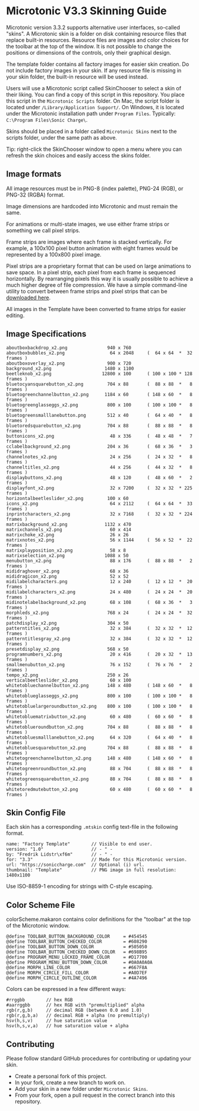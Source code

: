 Microtonic V3.3 Skinning Guide
==============================

Microtonic version 3.3.2 supports alternative user interfaces, so-called "skins". A Microtonic skin is a folder on disk containing resource files that replace built-in resources. Resource files are images and color choices for the toolbar at the top of the window. It is not possible to change the positions or dimensions of the controls, only their graphical design.

The template folder contains all factory images for easier skin creation. Do not include factory images in your skin. If any resource file is missing in your skin folder, the built-in resource will be used instead. 

Users will use a Microtonic script called SkinChooser to select a skin of their liking. You can find a copy of this script in this repository. You place this script in the `Microtonic Scripts` folder. On Mac, the script folder is located under `/Library/Application Support/`. On Windows, it is located under the Microtonic installation path under `Program Files`. Typically: `C:\Program Files\Sonic Charge\`.

Skins should be placed in a folder called `Microtonic Skins` next to the scripts folder, under the same path as above.

Tip: right-click the SkinChooser window to open a menu where you can refresh the skin choices and easily access the skins folder.


Image formats
-------------
All image resources must be in PNG-8 (index palette), PNG-24 (RGB), or PNG-32 (RGBA) format.

Image dimensions are hardcoded into Microtonic and must remain the same.

For animations or multi-state images, we use either frame strips or something we call pixel strips. 

Frame strips are images where each frame is stacked vertically. For example, a 100x100 pixel button animation with eight frames would be represented by a 100x800 pixel image.

Pixel strips are a proprietary format that can be used on large animations to save space. In a pixel strip, each pixel from each frame is sequenced horizontally. By rearranging pixels this way it is usually possible to achieve a much higher degree of file compression. We have a simple command-line utility to convert between frame strips and pixel strips that can be [downloaded here](https://github.com/fredli74/pixelSequencer/releases/latest).

All images in the Template have been converted to frame strips for easier editing.


Image Specifications
--------------------
```
aboutboxbackdrop_x2.png               940 x 760                 
aboutboxbubbles_x2.png                 64 x 2048     (  64 x 64  *  32 frames )
aboutboxoverlay_x2.png                900 x 720                 
background_x2.png                    1480 x 1100                 
beetleknob_x2.png                   12800 x 100      ( 100 x 100 * 128 frames )
bluetocyansquarebutton_x2.png         704 x 88       (  88 x 88  *   8 frames )
bluetogreenchannelbutton_x2.png      1184 x 60       ( 148 x 60  *   8 frames )
bluetogreenglasseggs_x2.png           800 x 100      ( 100 x 100 *   8 frames )
bluetogreensmalllanebutton.png        512 x 40       (  64 x 40  *   8 frames )
bluetoredsquarebutton_x2.png          704 x 88       (  88 x 88  *   8 frames )
buttonicons_x2.png                     48 x 336      (  48 x 48  *   7 frames )
cclabelbackground_x2.png              204 x 36       (  68 x 36  *   3 frames )
channelnotes_x2.png                    24 x 256      (  24 x 32  *   8 frames )
channeltitles_x2.png                   44 x 256      (  44 x 32  *   8 frames )
displaybuttons_x2.png                  48 x 120      (  48 x 60  *   2 frames )
displayfont_x2.png                     32 x 7200     (  32 x 32  * 225 frames )
horizontalbeetleslider_x2.png         100 x 60                  
icons_x2.png                           64 x 2112     (  64 x 64  *  33 frames )
inprintcharacters_x2.png               32 x 7168     (  32 x 32  * 224 frames )
matrixbackground_x2.png              1132 x 470                  
matrixchannels_x2.png                  60 x 414                  
matrixchoke_x2.png                     26 x 26                  
matrixnotes_x2.png                     56 x 1144     (  56 x 52  *  22 frames )
matrixplayposition_x2.png              58 x 8                 
matrixselection_x2.png               1088 x 50                  
menubutton_x2.png                      88 x 176      (  88 x 88  *   2 frames )
mididraghover_x2.png                   68 x 36                  
mididragicon_x2.png                    52 x 52                  
midilabelcharacters.png                12 x 240      (  12 x 12  *  20 frames )
midilabelcharacters_x2.png             24 x 480      (  24 x 24  *  20 frames )
midinotelabelbackground_x2.png         68 x 108      (  68 x 36  *   3 frames )
morphleds_x2.png                      768 x 24       (  24 x 24  *  32 frames )
patchdisplay_x2.png                   304 x 50                  
patterntitles_x2.png                   32 x 384      (  32 x 32  *  12 frames )
patterntitlesgray_x2.png               32 x 384      (  32 x 32  *  12 frames )
presetdisplay_x2.png                  568 x 50                  
programnumbers_x2.png                  20 x 416      (  20 x 32  *  13 frames )
smallmenubutton_x2.png                 76 x 152      (  76 x 76  *   2 frames )
tempo_x2.png                          250 x 26                  
verticalbeetleslider_x2.png            60 x 100                  
whitetobluechannelbutton_x2.png       148 x 480      ( 148 x 60  *   8 frames )
whitetoblueglasseggs_x2.png           800 x 100      ( 100 x 100 *   8 frames )
whitetobluelargeroundbutton_x2.png    800 x 100      ( 100 x 100 *   8 frames )
whitetobluematrixbutton_x2.png         60 x 480      (  60 x 60  *   8 frames )
whitetoblueroundbutton_x2.png         704 x 88       (  88 x 88  *   8 frames )
whitetobluesmalllanebutton_x2.png      64 x 320      (  64 x 40  *   8 frames )
whitetobluesquarebutton_x2.png        704 x 88       (  88 x 88  *   8 frames )
whitetogreenchannelbutton_x2.png      148 x 480      ( 148 x 60  *   8 frames )
whitetogreenroundbutton_x2.png         88 x 704      (  88 x 88  *   8 frames )
whitetogreensquarebutton_x2.png        88 x 704      (  88 x 88  *   8 frames )
whitetoredmutebutton_x2.png            60 x 480      (  60 x 60  *   8 frames )
```

Skin Config File
----------------
Each skin has a corresponding `.mtskin` config text-file in the following format.
```
name: "Factory Template"        // Visible to end user.
version: "1.0"                  // - " -
by: "Fredrik Lidstr\xf6m"       // - " -
for: "3.3"                      // Made for this Microtonic version.
url: "https://soniccharge.com"  // Optional (i) url.
thumbnail: "Template"           // PNG image in full resolution: 1480x1100
```
Use ISO-8859-1 encoding for strings with C-style escaping.


Color Scheme File
-----------------
colorScheme.makaron contains color definitions for the "toolbar" at the top of the Microtonic window.
```
@define TOOLBAR_BUTTON_BACKGROUND_COLOR     = #454545
@define TOOLBAR_BUTTON_CHECKED_COLOR        = #608290
@define TOOLBAR_BUTTON_DOWN_COLOR           = #505050
@define TOOLBAR_BUTTON_CHECKED_DOWN_COLOR   = #698B95
@define PROGRAM_MENU_LOCKED_FRAME_COLOR     = #D17700
@define PROGRAM_MENU_BUTTON_DOWN_COLOR      = #0A0A0A0A
@define MORPH_LINE_COLOR                    = #667F8A
@define MORPH_CIRCLE_FILL_COLOR             = #A0D7EF
@define MORPH_CIRCLE_OUTLINE_COLOR          = #4A7496
```
Colors can be expressed in a few different ways:
```
#rrggbb        // hex RGB
#aarrggbb      // hex RGB with "premultiplied" alpha
rgb(r,g,b)     // decimal RGB (between 0.0 and 1.0)
rgb(r,g,b,a)   // decimal RGB + alpha (no premultiply)
hsv(h,s,v)     // hue saturation value
hsv(h,s,v,a)   // hue saturation value + alpha
```


Contributing
------------
Please follow standard GitHub procedures for contributing or updating your skin.
* Create a personal fork of this project.
* In your fork, create a new branch to work on.
* Add your skin in a new folder under `Microtonic Skins`.
* From your fork, open a pull request in the correct branch into this repository.
